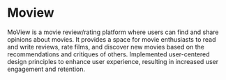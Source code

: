 # Moview

MoView is a movie review/rating platform where users can find and share opinions about movies. It provides a space for movie enthusiasts to read and write reviews, rate films, and discover new movies based on the recommendations and critiques of others. Implemented user-centered design
principles to enhance user experience, resulting in increased user engagement and retention.
